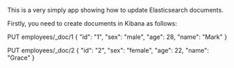 This is a very simply app showing how to update Elasticsearch documents.

Firstly, you need to create documents in Kibana as follows:

PUT employees/_doc/1
{
  "id": "1",
  "sex": "male",
  "age": 28,
  "name": "Mark"
}


PUT employees/_doc/2
{
  "id": "2",
  "sex": "female",
  "age": 22,
  "name": "Grace"
}
